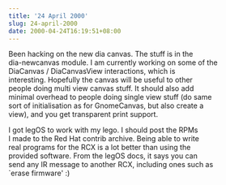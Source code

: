 ```yaml
---
title: '24 April 2000'
slug: 24-april-2000
date: 2000-04-24T16:19:51+08:00
---
```


Been hacking on the new dia canvas. The stuff is in the\
dia-newcanvas module. I am currently working on some of the\
DiaCanvas / DiaCanvasView interactions, which is\
interesting. Hopefully the canvas will be useful to other\
people doing multi view canvas stuff. It should also add\
minimal overhead to people doing single view stuff (do same\
sort of initialisation as for GnomeCanvas, but also create a\
view), and you get transparent print support.

I got legOS to work with my lego. I should post the RPMs\
I made to the Red Hat contrib archive. Being able to write\
real programs for the RCX is a lot better than using the\
provided software. From the legOS docs, it says you can\
send any IR message to another RCX, including ones such as\
\`erase firmware\' :)
